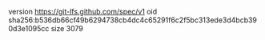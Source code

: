 version https://git-lfs.github.com/spec/v1
oid sha256:b536db66cf49b6294738cb4dc4c65291f6c2f5bc313ede3d4bcb390d3e1095cc
size 3079
